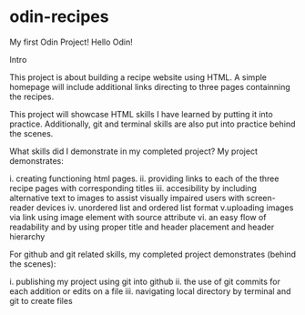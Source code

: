 # odin-recipes
My first Odin Project!
Hello Odin!

Intro

This project is about building a recipe website using HTML. A simple homepage will include additional links directing to three pages containning the recipes.


This project will showcase HTML skills I have learned by putting it into practice. Additionally, git and terminal skills are also put into practice behind the scenes. 

What skills did I demonstrate in my completed project?
My project demonstrates:

i. creating functioning html pages. 
ii. providing links to each of the three recipe pages with corresponding titles
iii. accesibility by including alternative text to images to assist visually impaired users with screen-reader devices
iv. unordered list and ordered list format
v.uploading images via link using image element with source attribute
vi. an easy flow of readability and by using proper title and header placement and header hierarchy

For github and git related skills, my completed project demonstrates (behind the scenes):

i. publishing my project using git into github
ii. the use of git commits for each addition or edits on a file
iii. navigating local directory by terminal and git to create files

